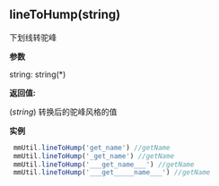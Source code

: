 ## lineToHump(string)

下划线转驼峰

**参数**

string: string(*) 

**返回值:** 

(*string*) 转换后的驼峰风格的值

**实例** 

``` js
 mmUtil.lineToHump('get_name') //getName
 mmUtil.lineToHump('_get_name') //getName  
 mmUtil.lineToHump('___get_name___') //getName  
 mmUtil.lineToHump('___get_____name___') //getName  
```

